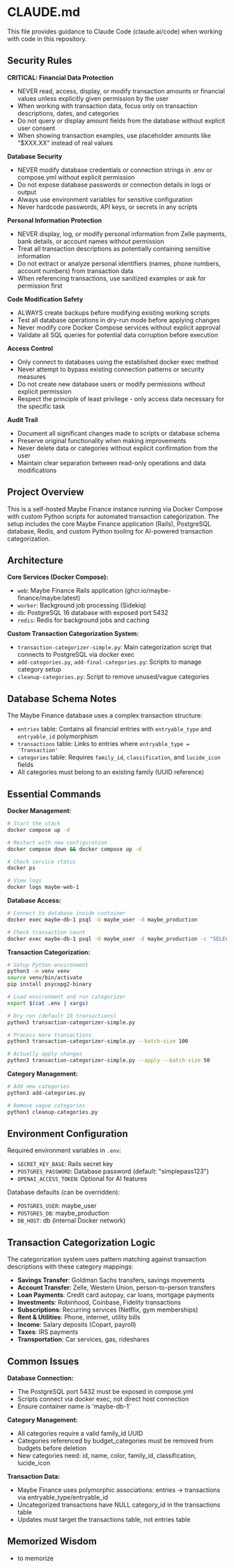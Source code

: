 # CLAUDE.md

This file provides guidance to Claude Code (claude.ai/code) when working with code in this repository.

## Security Rules

**CRITICAL: Financial Data Protection**
- NEVER read, access, display, or modify transaction amounts or financial values unless explicitly given permission by the user
- When working with transaction data, focus only on transaction descriptions, dates, and categories
- Do not query or display amount fields from the database without explicit user consent
- When showing transaction examples, use placeholder amounts like "$XXX.XX" instead of real values

**Database Security**
- NEVER modify database credentials or connection strings in .env or compose.yml without explicit permission
- Do not expose database passwords or connection details in logs or output
- Always use environment variables for sensitive configuration
- Never hardcode passwords, API keys, or secrets in any scripts

**Personal Information Protection**
- NEVER display, log, or modify personal information from Zelle payments, bank details, or account names without permission
- Treat all transaction descriptions as potentially containing sensitive information
- Do not extract or analyze personal identifiers (names, phone numbers, account numbers) from transaction data
- When referencing transactions, use sanitized examples or ask for permission first

**Code Modification Safety**
- ALWAYS create backups before modifying existing working scripts
- Test all database operations in dry-run mode before applying changes
- Never modify core Docker Compose services without explicit approval
- Validate all SQL queries for potential data corruption before execution

**Access Control**
- Only connect to databases using the established docker exec method
- Never attempt to bypass existing connection patterns or security measures
- Do not create new database users or modify permissions without explicit permission
- Respect the principle of least privilege - only access data necessary for the specific task

**Audit Trail**
- Document all significant changes made to scripts or database schema
- Preserve original functionality when making improvements
- Never delete data or categories without explicit confirmation from the user
- Maintain clear separation between read-only operations and data modifications

## Project Overview

This is a self-hosted Maybe Finance instance running via Docker Compose with custom Python scripts for automated transaction categorization. The setup includes the core Maybe Finance application (Rails), PostgreSQL database, Redis, and custom Python tooling for AI-powered transaction categorization.

## Architecture

**Core Services (Docker Compose):**
- `web`: Maybe Finance Rails application (ghcr.io/maybe-finance/maybe:latest)
- `worker`: Background job processing (Sidekiq)
- `db`: PostgreSQL 16 database with exposed port 5432
- `redis`: Redis for background jobs and caching

**Custom Transaction Categorization System:**
- `transaction-categorizer-simple.py`: Main categorization script that connects to PostgreSQL via docker exec
- `add-categories.py`, `add-final-categories.py`: Scripts to manage category setup
- `cleanup-categories.py`: Script to remove unused/vague categories

## Database Schema Notes

The Maybe Finance database uses a complex transaction structure:
- `entries` table: Contains all financial entries with `entryable_type` and `entryable_id` polymorphism
- `transactions` table: Links to entries where `entryable_type = 'Transaction'`
- `categories` table: Requires `family_id`, `classification`, and `lucide_icon` fields
- All categories must belong to an existing family (UUID reference)

## Essential Commands

**Docker Management:**
```bash
# Start the stack
docker compose up -d

# Restart with new configuration
docker compose down && docker compose up -d

# Check service status
docker ps

# View logs
docker logs maybe-web-1
```

**Database Access:**
```bash
# Connect to database inside container
docker exec maybe-db-1 psql -U maybe_user -d maybe_production

# Check transaction count
docker exec maybe-db-1 psql -U maybe_user -d maybe_production -c "SELECT COUNT(*) FROM entries WHERE entryable_type = 'Transaction';"
```

**Transaction Categorization:**
```bash
# Setup Python environment
python3 -m venv venv
source venv/bin/activate
pip install psycopg2-binary

# Load environment and run categorizer
export $(cat .env | xargs)

# Dry run (default 10 transactions)
python3 transaction-categorizer-simple.py

# Process more transactions
python3 transaction-categorizer-simple.py --batch-size 100

# Actually apply changes
python3 transaction-categorizer-simple.py --apply --batch-size 50
```

**Category Management:**
```bash
# Add new categories
python3 add-categories.py

# Remove vague categories
python3 cleanup-categories.py
```

## Environment Configuration

Required environment variables in `.env`:
- `SECRET_KEY_BASE`: Rails secret key
- `POSTGRES_PASSWORD`: Database password (default: "simplepass123")
- `OPENAI_ACCESS_TOKEN`: Optional for AI features

Database defaults (can be overridden):
- `POSTGRES_USER`: maybe_user
- `POSTGRES_DB`: maybe_production
- `DB_HOST`: db (internal Docker network)

## Transaction Categorization Logic

The categorization system uses pattern matching against transaction descriptions with these category mappings:
- **Savings Transfer**: Goldman Sachs transfers, savings movements
- **Account Transfer**: Zelle, Western Union, person-to-person transfers
- **Loan Payments**: Credit card autopay, car loans, mortgage payments
- **Investments**: Robinhood, Coinbase, Fidelity transactions
- **Subscriptions**: Recurring services (Netflix, gym memberships)
- **Rent & Utilities**: Phone, internet, utility bills
- **Income**: Salary deposits (Copart, payroll)
- **Taxes**: IRS payments
- **Transportation**: Car services, gas, rideshares

## Common Issues

**Database Connection:**
- The PostgreSQL port 5432 must be exposed in compose.yml
- Scripts connect via docker exec, not direct host connection
- Ensure container name is 'maybe-db-1'

**Category Management:**
- All categories require a valid family_id UUID
- Categories referenced by budget_categories must be removed from budgets before deletion
- New categories need: id, name, color, family_id, classification, lucide_icon

**Transaction Data:**
- Maybe Finance uses polymorphic associations: entries -> transactions via entryable_type/entryable_id
- Uncategorized transactions have NULL category_id in the transactions table
- Updates must target the transactions table, not entries table

## Memorized Wisdom
- to memorize